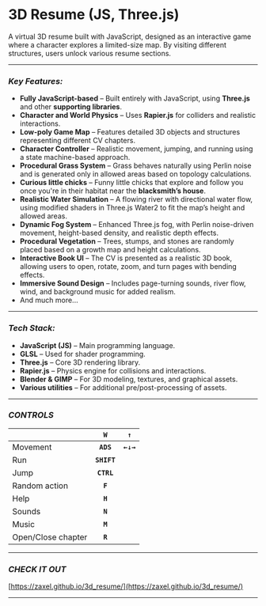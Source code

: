 ﻿# 3D Resume (JS, Three.js)

A virtual 3D resume built with JavaScript, designed as an interactive game where a character explores a limited-size map. 
By visiting different structures, users unlock various resume sections.

*************************************************
### ***Key Features:***
- **Fully JavaScript-based** – Built entirely with JavaScript, using **Three.js** and other **supporting libraries**.
- **Character and World Physics** – Uses **Rapier.js** for colliders and realistic interactions.
- **Low-poly Game Map** – Features detailed 3D objects and structures representing different CV chapters.
- **Character Controller** – Realistic movement, jumping, and running using a state machine-based approach.
- **Procedural Grass System** – Grass behaves naturally using Perlin noise and is generated only in allowed areas based on topology calculations.
- **Curious little chicks** – Funny little chicks that explore and follow you once you're in their habitat near the **blacksmith’s house**.
- **Realistic Water Simulation** – A flowing river with directional water flow, using modified shaders in Three.js Water2 to fit the map’s height and allowed areas.
- **Dynamic Fog System** – Enhanced Three.js fog, with Perlin noise-driven movement, height-based density, and realistic depth effects.
- **Procedural Vegetation** – Trees, stumps, and stones are randomly placed based on a growth map and height calculations.
- **Interactive Book UI** – The CV is presented as a realistic 3D book, allowing users to open, rotate, zoom, and turn pages with bending effects.
- **Immersive Sound Design** – Includes page-turning sounds, river flow, wind, and background music for added realism.
- And much more...

*************************************************
### ***Tech Stack:***
- **JavaScript (JS)** – Main programming language.
- **GLSL** – Used for shader programming.
- **Three.js** – Core 3D rendering library.
- **Rapier.js** – Physics engine for collisions and interactions.
- **Blender & GIMP** – For 3D modeling, textures, and graphical assets.
- **Various utilities** – For additional pre/post-processing of assets.
*************************************************
### ***CONTROLS***

|                   |<code>**W**</code>|<code>**&#8593;**</code>|
| ----------------- | :------: | :------: |
| Movement          |<code>**A**</code><code>**D**</code><code>**S**</code>| <code>**&#8592;**</code><code>**&#8595;**</code><code>**&#8594;**</code> |
| Run               |<code>**SHIFT**</code>|  |
| Jump              |<code>**CTRL**</code>|  |
| Random action     |<code>**F**</code>|  |
| Help              |<code>**H**</code>|  |
| Sounds            |<code>**N**</code>|  |
| Music             |<code>**M**</code>|  |
| Open/Close chapter|<code>**R**</code>|  |

*************************************************
### ***CHECK IT OUT*** 

[https://zaxel.github.io/3d_resume/](https://zaxel.github.io/3d_resume/)


*************************************************


